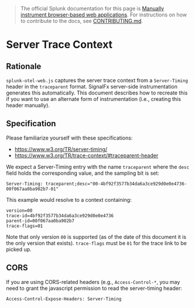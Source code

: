 > The official Splunk documentation for this page is [Manually instrument browser-based web applications](https://quickdraw.splunk.com/redirect/?product=Observability&location=github.rum.manual.instrumentation&version=current). For instructions on how to contribute to the docs, see [CONTRIBUTING.md](../CONTRIBUTING#documentation.md).

# Server Trace Context

## Rationale

`splunk-otel-web.js` captures the server trace context from a `Server-Timing` header in the `traceparent` format.  SignalFx
server-side instrumentation generates this automatically.  This document describes how to recreate this if you want to 
use an alternate form of instrumentation (i.e., creating this header manually).

## Specification

Please familiarize yourself with these specifications:
- <https://www.w3.org/TR/server-timing/>
- <https://www.w3.org/TR/trace-context/#traceparent-header>

We expect a Server-Timing entry with the name `traceparent` where the `desc` field holds the
corresponding value, and the sampling bit is set:

```http
Server-Timing: traceparent;desc="00-4bf92f3577b34da6a3ce929d0e0e4736-00f067aa0ba902b7-01"
```

This example would resolve to a context containing:

```.properties
version=00
trace-id=4bf92f3577b34da6a3ce929d0e0e4736
parent-id=00f067aa0ba902b7
trace-flags=01
```

Note that only version `00` is supported (as of the date of this document it is the only 
version that exists).  `trace-flags` must be `01` for the trace link to be picked up.

## CORS

If you are using CORS-related headers (e.g., `Access-Control-*`, you may need to grant the javascript permission to
read the server-timing header:

```http
Access-Control-Expose-Headers: Server-Timing
```
